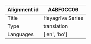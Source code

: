 |Alignment id | A4BF0CC06
| --- | --- 
|Title | Hayagrīva Series 
|Type | translation
|Languages | ['en', 'bo']